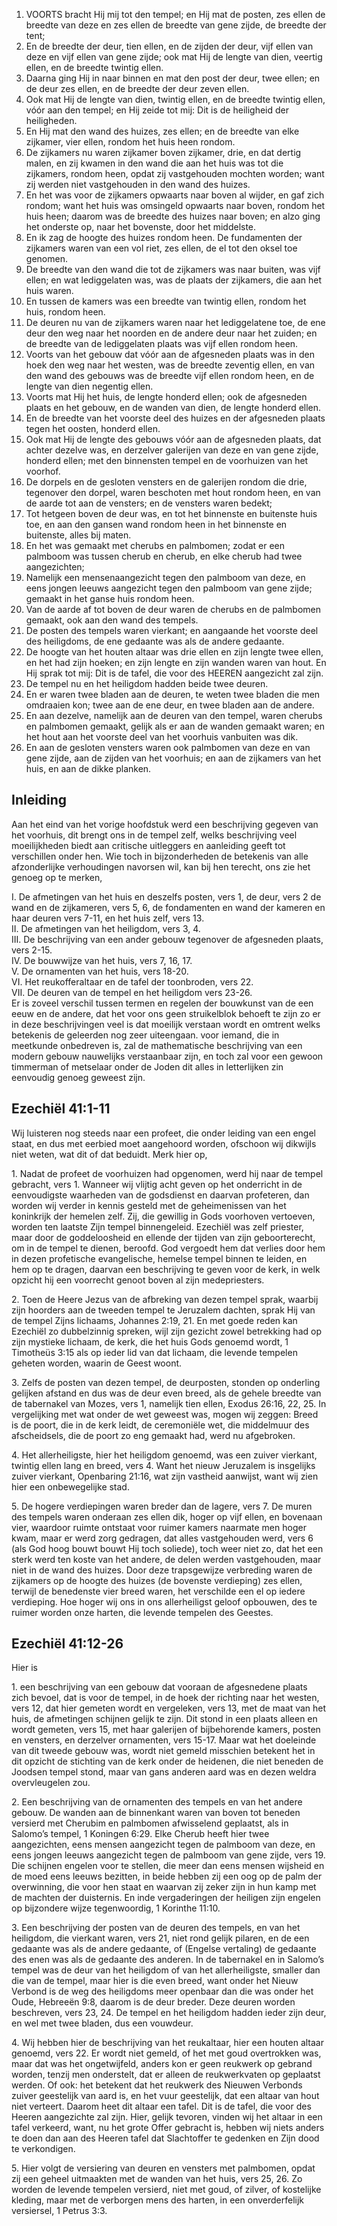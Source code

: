 1. VOORTS bracht Hij mij tot den tempel; en Hij mat de posten, zes ellen de breedte van deze en zes ellen de breedte van gene zijde, de breedte der tent;
2. En de breedte der deur, tien ellen, en de zijden der deur, vijf ellen van deze en vijf ellen van gene zijde; ook mat Hij de lengte van dien, veertig ellen, en de breedte twintig ellen.
3. Daarna ging Hij in naar binnen en mat den post der deur, twee ellen; en de deur zes ellen, en de breedte der deur zeven ellen.
4. Ook mat Hij de lengte van dien, twintig ellen, en de breedte twintig ellen, vóór aan den tempel; en Hij zeide tot mij: Dit is de heiligheid der heiligheden.
5. En Hij mat den wand des huizes, zes ellen; en de breedte van elke zijkamer, vier ellen, rondom het huis heen rondom.
6. De zijkamers nu waren zijkamer boven zijkamer, drie, en dat dertig malen, en zij kwamen in den wand die aan het huis was tot die zijkamers, rondom heen, opdat zij vastgehouden mochten worden; want zij werden niet vastgehouden in den wand des huizes.
7. En het was voor de zijkamers opwaarts naar boven al wijder, en gaf zich rondom; want het huis was omsingeld opwaarts naar boven, rondom het huis heen; daarom was de breedte des huizes naar boven; en alzo ging het onderste op, naar het bovenste, door het middelste.
8. En ik zag de hoogte des huizes rondom heen. De fundamenten der zijkamers waren van een vol riet, zes ellen, de el tot den oksel toe genomen.
9. De breedte van den wand die tot de zijkamers was naar buiten, was vijf ellen; en wat lediggelaten was, was de plaats der zijkamers, die aan het huis waren.
10. En tussen de kamers was een breedte van twintig ellen, rondom het huis, rondom heen.
11. De deuren nu van de zijkamers waren naar het lediggelatene toe, de ene deur den weg naar het noorden en de andere deur naar het zuiden; en de breedte van de lediggelaten plaats was vijf ellen rondom heen.
12. Voorts van het gebouw dat vóór aan de afgesneden plaats was in den hoek den weg naar het westen, was de breedte zeventig ellen, en van den wand des gebouws was de breedte vijf ellen rondom heen, en de lengte van dien negentig ellen.
13. Voorts mat Hij het huis, de lengte honderd ellen; ook de afgesneden plaats en het gebouw, en de wanden van dien, de lengte honderd ellen.
14. En de breedte van het voorste deel des huizes en der afgesneden plaats tegen het oosten, honderd ellen.
15. Ook mat Hij de lengte des gebouws vóór aan de afgesneden plaats, dat achter dezelve was, en derzelver galerijen van deze en van gene zijde, honderd ellen; met den binnensten tempel en de voorhuizen van het voorhof.
16. De dorpels en de gesloten vensters en de galerijen rondom die drie, tegenover den dorpel, waren beschoten met hout rondom heen, en van de aarde tot aan de vensters; en de vensters waren bedekt;
17. Tot hetgeen boven de deur was, en tot het binnenste en buitenste huis toe, en aan den gansen wand rondom heen in het binnenste en buitenste, alles bij maten.
18. En het was gemaakt met cherubs en palmbomen; zodat er een palmboom was tussen cherub en cherub, en elke cherub had twee aangezichten;
19. Namelijk een mensenaangezicht tegen den palmboom van deze, en eens jongen leeuws aangezicht tegen den palmboom van gene zijde; gemaakt in het ganse huis rondom heen.
20. Van de aarde af tot boven de deur waren de cherubs en de palmbomen gemaakt, ook aan den wand des tempels.
21. De posten des tempels waren vierkant; en aangaande het voorste deel des heiligdoms, de ene gedaante was als de andere gedaante.
22. De hoogte van het houten altaar was drie ellen en zijn lengte twee ellen, en het had zijn hoeken; en zijn lengte en zijn wanden waren van hout. En Hij sprak tot mij: Dit is de tafel, die voor des HEEREN aangezicht zal zijn.
23. De tempel nu en het heiligdom hadden beide twee deuren.
24. En er waren twee bladen aan de deuren, te weten twee bladen die men omdraaien kon; twee aan de ene deur, en twee bladen aan de andere.
25. En aan dezelve, namelijk aan de deuren van den tempel, waren cherubs en palmbomen gemaakt, gelijk als er aan de wanden gemaakt waren; en het hout aan het voorste deel van het voorhuis vanbuiten was dik.
26. En aan de gesloten vensters waren ook palmbomen van deze en van gene zijde, aan de zijden van het voorhuis; en aan de zijkamers van het huis, en aan de dikke planken.

## Inleiding

Aan het eind van het vorige hoofdstuk werd een beschrijving gegeven van het voorhuis, dit brengt ons in de tempel zelf, welks beschrijving veel moeilijkheden biedt aan critische uitleggers en aanleiding geeft tot verschillen onder hen. Wie toch in bijzonderheden de betekenis van alle afzonderlijke verhoudingen navorsen wil, kan bij hen terecht, ons zie het genoeg op te merken, 

I. De afmetingen van het huis en deszelfs posten, vers 1, de deur, vers 2 de wand en de zijkameren, vers 5, 6, de fondamenten en wand der kameren en haar deuren vers 7-11, en het huis zelf, vers 13.   
II. De afmetingen van het heiligdom, vers 3, 4.   
III. De beschrijving van een ander gebouw tegenover de afgesneden plaats, vers 2-15.  
IV. De bouwwijze van het huis, vers 7, 16, 17.  
V. De ornamenten van het huis, vers 18-20.  
VI. Het reukofferaltaar en de tafel der toonbroden, vers 22.  
VII. De deuren van de tempel en het heiligdom vers 23-26.   
Er is zoveel verschil tussen termen en regelen der bouwkunst van de een eeuw en de andere, dat het voor ons geen struikelblok behoeft te zijn zo er in deze beschrijvingen veel is dat moeilijk verstaan wordt en omtrent welks betekenis de geleerden nog zeer uiteengaan. voor iemand, die in meetkunde onbedreven is, zal de mathematische beschrijving van een modern gebouw nauwelijks verstaanbaar zijn, en toch zal voor een gewoon timmerman of metselaar onder de Joden dit alles in letterlijken zin eenvoudig genoeg geweest zijn.

## Ezechiël 41:1-11 
Wij luisteren nog steeds naar een profeet, die onder leiding van een engel staat, en dus met eerbied moet aangehoord worden, ofschoon wij dikwijls niet weten, wat dit of dat beduidt. Merk hier op, 

1\. Nadat de profeet de voorhuizen had opgenomen, werd hij naar de tempel gebracht, vers 1. Wanneer wij vlijtig acht geven op het onderricht in de eenvoudigste waarheden van de godsdienst en daarvan profeteren, dan worden wij verder in kennis gesteld met de geheimenissen van het koninkrijk der hemelen zelf. Zij, die gewillig in Gods voorhoven vertoeven, worden ten laatste Zijn tempel binnengeleid.
Ezechiël was zelf priester, maar door de goddeloosheid en ellende der tijden van zijn geboorterecht, om in de tempel te dienen, beroofd. God vergoedt hem dat verlies door hem in dezen profetische evangelische, hemelse tempel binnen te leiden, en hem op te dragen, daarvan een beschrijving te geven voor de kerk, in welk opzicht hij een voorrecht genoot boven al zijn medepriesters.

2\. Toen de Heere Jezus van de afbreking van dezen tempel sprak, waarbij zijn hoorders aan de tweeden tempel te Jeruzalem dachten, sprak Hij van de tempel Zijns lichaams, Johannes 2:19, 21. En met goede reden kan Ezechiël zo dubbelzinnig spreken, wijl zijn gezicht zowel betrekking had op zijn mystieke lichaam, de kerk, die het huis Gods genoemd wordt, 1 Timotheüs 3:15 als op ieder lid van dat lichaam, die levende tempelen geheten worden, waarin de Geest woont.

3\. Zelfs de posten van dezen tempel, de deurposten, stonden op onderling gelijken afstand en dus was de deur even breed, als de gehele breedte van de tabernakel van Mozes, vers 1, namelijk tien ellen, Exodus 26:16, 22, 25. In vergelijking met wat onder de wet geweest was, mogen wij zeggen: Breed is de poort, die in de kerk leidt, de ceremoniële wet, die middelmuur des afscheidsels, die de poort zo eng gemaakt had, werd nu afgebroken.

4\. Het allerheiligste, hier het heiligdom genoemd, was een zuiver vierkant, twintig ellen lang en breed, vers 4. Want het nieuw Jeruzalem is insgelijks zuiver vierkant, Openbaring 21:16, wat zijn vastheid aanwijst, want wij zien hier een onbewegelijke stad.

5\. De hogere verdiepingen waren breder dan de lagere, vers 7. De muren des tempels waren onderaan zes ellen dik, hoger op vijf ellen, en bovenaan vier, waardoor ruimte ontstaat voor ruimer kamers naarmate men hoger kwam, maar er werd zorg gedragen, dat alles vastgehouden werd, vers 6 (als God hoog bouwt bouwt Hij toch soliede), toch weer niet zo, dat het een sterk werd ten koste van het andere, de delen werden vastgehouden, maar niet in de wand des huizes. Door deze trapsgewijze verbreding waren de zijkamers op de hoogte des huizes (de bovenste verdieping) zes ellen, terwijl de benedenste vier breed waren, het verschilde een el op iedere verdieping. Hoe hoger wij ons in ons allerheiligst geloof opbouwen, des te ruimer worden onze harten, die levende tempelen des Geestes.

## Ezechiël 41:12-26 
Hier is 

1\. een beschrijving van een gebouw dat vooraan de afgesnedene plaats zich bevoel, dat is voor de tempel, in de hoek der richting naar het westen, vers 12, dat hier gemeten wordt en vergeleken, vers 13, met de maat van het huis, de afmetingen schijnen gelijk te zijn. Dit stond in een plaats alleen en wordt gemeten, vers 15, met haar galerijen of bijbehorende kamers, posten en vensters, en derzelver ornamenten, vers 15-17. Maar wat het doeleinde van dit tweede gebouw was, wordt niet gemeld misschien betekent het in dit opzicht de stichting van de kerk onder de heidenen, die niet beneden de Joodsen tempel stond, maar van gans anderen aard was en dezen weldra overvleugelen zou.

2\. Een beschrijving van de ornamenten des tempels en van het andere gebouw. De wanden aan de binnenkant waren van boven tot beneden versierd met Cherubim en palmbomen afwisselend geplaatst, als in Salomo’s tempel, 1 Koningen 6:29. Elke Cherub heeft hier twee aangezichten, eens mensen aangezicht tegen de palmboom van deze, en eens jongen leeuws aangezicht tegen de palmboom van gene zijde, vers 19. Die schijnen engelen voor te stellen, die meer dan eens mensen wijsheid en de moed eens leeuws bezitten, in beide hebben zij een oog op de palm der overwinning, die voor hen staat en waarvan zij zeker zijn in hun kamp met de machten der duisternis. En inde vergaderingen der heiligen zijn engelen op bijzondere wijze tegenwoordig, 1 Korinthe 11:10.

3\. Een beschrijving der posten van de deuren des tempels, en van het heiligdom, die vierkant waren, vers 21, niet rond gelijk pilaren, en de een gedaante was als de andere gedaante, of (Engelse vertaling) de gedaante des enen was als de gedaante des anderen. In de tabernakel en in Salomo’s tempel was de deur van het heiligdom of van het allerheiligste, smaller dan die van de tempel, maar hier is die even breed, want onder het Nieuw Verbond is de weg des heiligdoms meer openbaar dan die was onder het Oude, Hebreeën 9:8, daarom is de deur breder. Deze deuren worden beschreven, vers 23, 24. De tempel en het heiligdom hadden ieder zijn deur, en wel met twee bladen, dus een vouwdeur.

4\. Wij hebben hier de beschrijving van het reukaltaar, hier een houten altaar genoemd, vers 22. Er wordt niet gemeld, of het met goud overtrokken was, maar dat was het ongetwijfeld, anders kon er geen reukwerk op gebrand worden, tenzij men onderstelt, dat er alleen de reukwerkvaten op geplaatst werden. Of ook: het betekent dat het reukwerk des Nieuwen Verbonds zuiver geestelijk van aard is, en het vuur geestelijk, dat een altaar van hout niet verteert. Daarom heet dit altaar een tafel. Dit is de tafel, die voor des Heeren aangezichte zal zijn. Hier, gelijk tevoren, vinden wij het altaar in een tafel verkeerd, want, nu het grote Offer gebracht is, hebben wij niets anders te doen dan aan des Heeren tafel dat Slachtoffer te gedenken en Zijn dood te verkondigen.

5\. Hier volgt de versiering van deuren en vensters met palmbomen, opdat zij een geheel uitmaakten met de wanden van het huis, vers 25, 26. Zo worden de levende tempelen versierd, niet met goud, of zilver, of kostelijke kleding, maar met de verborgen mens des harten, in een onverderfelijk versiersel, 1 Petrus 3:3.
